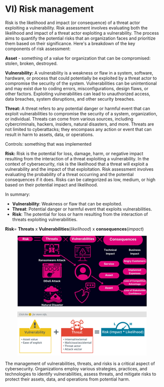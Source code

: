 # VI) Risk management

Risk is the likelihood and impact (or consequence) of a threat actor exploiting a vulnerability. Risk assessment involves evaluating both the likelihood and impact of a threat actor exploiting a vulnerability. The process aims to quantify the potential risks that an organization faces and prioritize them based on their significance. Here's a breakdown of the key components of risk assessment:

**Asset** - something of a value for organization that can be compromised: stolen, broken, destroyed.

**Vulnerability:** A vulnerability is a weakness or flaw in a system, software, hardware, or process that could potentially be exploited by a threat actor to compromise the security of the system. Vulnerabilities can be unintentional and may exist due to coding errors, misconfigurations, design flaws, or other factors. Exploiting vulnerabilities can lead to unauthorized access, data breaches, system disruptions, and other security breaches.

**Threat:** A threat refers to any potential danger or harmful event that can exploit vulnerabilities to compromise the security of a system, organization, or individual. Threats can come from various sources, including cybercriminals, hackers, insiders, natural disasters, and more. Threats are not limited to cyberattacks; they encompass any action or event that can result in harm to assets, data, or operations.

Controls: something that was implemented&#x20;

**Risk:** Risk is the potential for loss, damage, harm, or negative impact resulting from the interaction of a threat exploiting a vulnerability. In the context of cybersecurity, risk is the likelihood that a threat will exploit a vulnerability and the impact of that exploitation. Risk assessment involves evaluating the probability of a threat occurring and the potential consequences if it does. Risks can be categorized as low, medium, or high based on their potential impact and likelihood.

In summary:

* **Vulnerability**: Weakness or flaw that can be exploited.
* **Threat**: Potential danger or harmful event that exploits vulnerabilities.
* **Risk**: The potential for loss or harm resulting from the interaction of threats exploiting vulnerabilities.

**Risk**= **Threats** x **Vulnerabilities**(_likelihood_) x **consequences**(_impact_)

<figure><img src="../../../.gitbook/assets/image (1) (1) (1).png" alt=""><figcaption></figcaption></figure>

<figure><img src="../../../.gitbook/assets/image-6065e8f0e186f.jpg" alt=""><figcaption></figcaption></figure>

The management of vulnerabilities, threats, and risks is a critical aspect of cybersecurity. Organizations employ various strategies, practices, and technologies to identify vulnerabilities, assess threats, and mitigate risks to protect their assets, data, and operations from potential harm.



